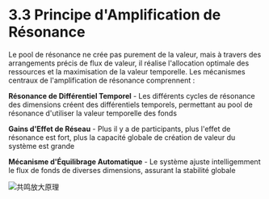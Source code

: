 # 3.3 Principe d'Amplification de Résonance

Le pool de résonance ne crée pas purement de la valeur, mais à travers des arrangements précis de flux de valeur, il réalise l'allocation optimale des ressources et la maximisation de la valeur temporelle. Les mécanismes centraux de l'amplification de résonance comprennent :

**Résonance de Différentiel Temporel** - Les différents cycles de résonance des dimensions créent des différentiels temporels, permettant au pool de résonance d'utiliser la valeur temporelle des fonds

**Gains d'Effet de Réseau** - Plus il y a de participants, plus l'effet de résonance est fort, plus la capacité globale de création de valeur du système est grande

**Mécanisme d'Équilibrage Automatique** - Le système ajuste intelligemment le flux de fonds de diverses dimensions, assurant la stabilité globale

![共鸣放大原理](/images/图3.svg)